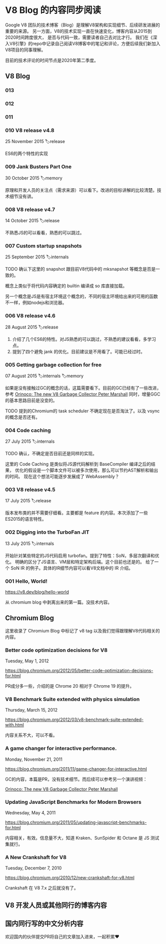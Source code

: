 # V8 Blog 的内容同步阅读

Google V8 团队的技术博客（Blog）是理解V8架构和实现细节、后续研发进展的重要的来源。
另一方面，V8的技术实现一直在快速变化，博客内容从2015到2020时间跨度很大，
是否与代码一致，需要读者自己去对比才行。
我们在《深入V8引擎》的repo中记录自己阅读V8博客中的笔记和评论，方便后续我们新加入V8项目的同事理解。

目前的技术评论的时间节点是2020年第二季度。

## V8 Blog

### 013

### 012

### 011

### 010 V8 release v4.8

25 November 2015 🏷️release

ES6的两个特性的实现

### 009 Jank Busters Part One

30 October 2015 🏷️memory

原理和开发人员的关注点（需求来源）可以看下。改进的目标讲解的比较清楚。技术细节没有讲。

### 008 V8 release v4.7

14 October 2015 🏷️release

不熟悉JS的可以看看，熟悉的可以跳过。

### 007 Custom startup snapshots

25 September 2015 🏷️internals

TODO 确认下这里的 snapshot 跟目前V8代码中的 mksnapshot 等概念是否是一致的。

概念上类似于将代码内容确定的 builtin 编译成 so 库直接加载。

另一个概念是JS是有宿主环境这个概念的，不同的宿主环境给出来的可用的函数不一样，例如nodejs和浏览器。

### 006 V8 release v4.6

28 August 2015 🏷️release

1. 介绍了几个ES6的特性。对JS熟悉的可以跳过，不熟悉的建议看看，多学习点。
2. 提到了四个避免 jank 的优化。目前建议是不用看了。可能已经过时。

### 005 Getting garbage collection for free

07 August 2015 🏷️internals 🏷️memory

如果是没有接触过GC的概念的话，这篇需要看下。目前的GC已经有了一些改进，参考
[Orinoco: The new V8 Garbage Collector Peter Marshall](https://www.bilibili.com/video/BV1TJ411n7pi)
同时，增量GGC的基本思路目前是没变的。

TODO 提到的Chromium的 task scheduler 不确定现在是否淘汰了。以及 vsync 的概念是否还有。

### 004 Code caching

27 July 2015 🏷️internals

TODO 确认，不确定是否目前还是同样的实现。

这里的 Code Caching 是类似将JS源代码解析到 BaseCompiler 编译之后的结果，
优化的假设是一个脚本文件可以被多次使用，那么可以节约AST解析和输出的时间。
现在这个想法可能逐步发展成了 WebAssembly？

### 003 V8 release v4.5

17 July 2015 🏷️release

版本发布类的并不需要仔细看。主要都是 feature 的内容。本次添加了一些ES2015的语言特性。

### 002 Digging into the TurboFan JIT

13 July 2015 🏷️internals

开始针对某些特定的JS代码启用 turbofan。提到了特性：SoN，多层次翻译和优化。
明确的区分了JS语言、VM层和特定架构后端。这个目前也还是的。
给了一个 SoN IR 的例子。具体的IR细节内容可以看V8文档中的 IR 介绍。

### 001 Hello, World!

https://v8.dev/blog/hello-world

从 chromium blog 中剥离出来的第一篇。没技术内容。

## Chromium Blog

这里收录了 Chromium Blog 中标记了 v8 tag 以及我们觉得跟理解V8代码相关的内容。

### Better code optimization decisions for V8
Tuesday, May 1, 2012

https://blog.chromium.org/2012/05/better-code-optimization-decisions-for.html

PR成分多一些，介绍的是 Chrome 20 相对于 Chrome 19 的提升。

### V8 Benchmark Suite extended with physics simulation
Thursday, March 15, 2012

https://blog.chromium.org/2012/03/v8-benchmark-suite-extended-with.html

内容关系不大，可以不看。

### A game changer for interactive performance.
Monday, November 21, 2011

https://blog.chromium.org/2011/11/game-changer-for-interactive.html

GC的内容，本篇是PR，没有技术细节。而后续可以参考另一个演讲视频：

[Orinoco: The new V8 Garbage Collector Peter Marshall](https://www.bilibili.com/video/BV1TJ411n7pi)

### Updating JavaScript Benchmarks for Modern Browsers

Wednesday, May 4, 2011

https://blog.chromium.org/2011/05/updating-javascript-benchmarks-for.html

内容相关，有效。信息量不大，知道 Kraken、SunSpider 和 Octane 是 JS 测试集就行。

### A New Crankshaft for V8
Tuesday, December 7, 2010

https://blog.chromium.org/2010/12/new-crankshaft-for-v8.html

Crankshaft 在 V8 7.x 之后就没有了。

## V8 开发人员或其他同行的博客内容

## 国内同行写的中文分析内容

欢迎国内的伙伴提交PR将自己的文章加入进来，一起积累❤️
